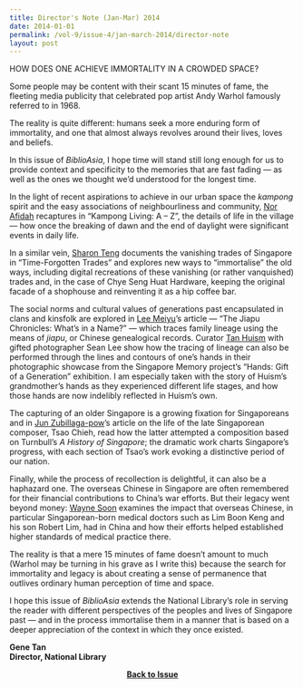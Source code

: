 ```yaml
---
title: Director's Note (Jan-Mar) 2014
date: 2014-01-01
permalink: /vol-9/issue-4/jan-march-2014/director-note
layout: post
---
```

HOW DOES ONE ACHIEVE IMMORTALITY IN A CROWDED SPACE? 

Some people may be content with their scant 15 minutes of fame, the fleeting media publicity that celebrated pop artist Andy Warhol famously referred to in 1968. 

The reality is quite different: humans seek a more enduring form of immortality, and one that almost always revolves around their lives, loves and beliefs.

In this issue of <i>BiblioAsia</i>, I hope time will stand still long enough for us to provide context and specificity to the memories that are fast fading — as well as the ones we thought we’d understood for the longest time.

In the light of recent aspirations to achieve in our urban space the <i>kampong</i> spirit and the easy associations of neighbourliness and community, [Nor Afidah](/vol-9/issue-4/jan-march-2014/kampong-living) recaptures in “Kampong Living: A – Z”, the details of life in the village — how once the breaking of dawn and the end of daylight were significant events in daily life.

In a similar vein, [Sharon Teng](/vol-9/issue-4/jan-march-2014/forgotten-trades) documents the vanishing trades of Singapore in “Time-Forgotten Trades” and explores new ways to “immortalise” the old ways, including digital recreations of these vanishing (or rather vanquished) trades and, in the case of Chye Seng Huat Hardware, keeping the original facade of a shophouse and reinventing it as a hip coffee bar. 

The social norms and cultural values of generations past encapsulated in clans and kinsfolk are explored in [Lee Meiyu](/vol-9/issue-4/jan-march-2014/jiapu)’s article — “The Jiapu Chronicles: What’s in a Name?” — which traces family lineage using the means of <i>jiapu</i>, or Chinese genealogical records. Curator [Tan Huism](/vol-9/issue-4/jan-march-2014/tale-of-many-hands) with gifted photographer Sean Lee show how the tracing of lineage can also be performed through the lines and contours of one’s hands in their photographic showcase from the Singapore Memory project’s “Hands: Gift of a Generation” exhibition. I am especially taken with the story of Huism’s grandmother’s hands as they experienced different life stages, and how those hands are now indelibly reflected in Huism’s own. 

The capturing of an older Singapore is a growing fixation for Singaporeans and in [Jun Zubillaga-pow](/vol-9/issue-4/jan-march-2014/tsao-chieh)’s article on the life of the late Singaporean composer, Tsao Chieh, read how the latter attempted a composition based on Turnbull’s <i>A History of Singapore</i>; the dramatic work charts Singapore’s progress, with each section of Tsao’s work evoking a distinctive period of our nation. 

Finally, while the process of recollection is delightful, it can also be a haphazard one. The overseas Chinese in Singapore are often remembered for their financial contributions to China’s war efforts. But their legacy went beyond money: [Wayne Soon](/vol-9/issue-4/jan-march-2014/sg-man-in-china) examines the impact that overseas Chinese, in particular Singaporean-born medical doctors such as Lim Boon Keng and his son Robert Lim, had in China and how their efforts helped established higher standards of medical practice there. 

The reality is that a mere 15 minutes of fame doesn’t amount to much (Warhol may be turning in his grave as I write this) because the search for immortality and legacy is about creating a sense of permanence that outlives ordinary human perception of time and space.

I hope this issue of <i>BiblioAsia</i> extends the National Library’s role in serving the reader with different perspectives of the peoples and lives of Singapore past — and in the process immortalise them in a manner that is based on a deeper appreciation of the context in which they once existed. 

<b>Gene Tan<b/><br>Director, National Library

<a href="https://biblioasia.nlb.gov.sg/vol-9/issue-4/jan-mar-2014/"><center>Back to Issue</center></a>